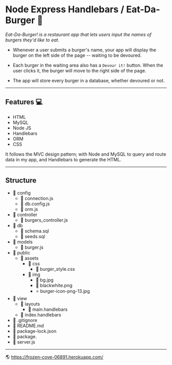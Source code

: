 # Node Express Handlebars / Eat-Da-Burger :hamburger:

_Eat-Da-Burger! is a restaurant app that lets users input the names of burgers they'd like to eat._

* Whenever a user submits a burger's name, your app will display the burger on the left side of the page -- waiting to be devoured.

* Each burger in the waiting area also has a `Devour it!` button. When the user clicks it, the burger will move to the right side of the page.

* The app will store every burger in a database, whether devoured or not.
------------------------------------------------------------------------------------------------------------------------------------
## Features :computer:

- HTML
- MySQL
- Node JS
- Handlebars
- ORM
- CSS

It follows the MVC design pattern; with Node and MySQL to query and route data in my app, and Handlebars to generate the HTML.

-----------------------------------------------------------------------------------------------------------------------------------

## Structure

- :file_folder: config
  - :page_facing_up: connection.js
  - :page_facing_up: db.config.js
  - :page_facing_up: orm.js
- :file_folder: controller
  - :page_facing_up: burgers_controller.js
- :file_folder: db
  - :page_facing_up: schema.sql
  - :page_facing_up: seeds.sql
- :file_folder: models
  - :page_facing_up: burger.js
- :file_folder: public
  - :file_folder: assets
    - :file_folder: css
      - :page_facing_up: burger_style.css
    - :file_folder: img
      - :page_facing_up: bg.jpg
      - :page_facing_up: blackwhite.png
      - :star: burger-icon-png-13.jpg
- :file_folder: view
  - :file_folder: layouts
    - :page_facing_up: main.handlebars
  - :page_facing_up: index.handlebars
- :page_facing_up: .gitignore
- :page_facing_up: README.md
- :page_facing_up: package-lock.json
- :page_facing_up: package.
- :page_facing_up: server.js
--------------------------------------------------------------------------------------------------------------------------------
:earth_americas: https://frozen-cove-06891.herokuapp.com/
